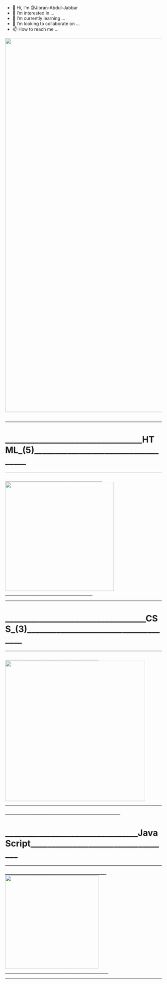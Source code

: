 - 👋 Hi, I’m @Jibran-Abdul-Jabbar
- 👀 I’m interested in ...
- 🌱 I’m currently learning ...
- 💞️ I’m looking to collaborate on ...
- 📫 How to reach me ...

<img src="https://encrypted-tbn0.gstatic.com/images?q=tbn:ANd9GcS2Dyi9oMobpvWCp7572QjypIiwMcA_LMbnGA&usqp=CAU" width="1200px" />
<br>
<br>
<div style="text-align: 'center';color:"red">
                                            <hr />
  <h1>_________________________________HTML_(5)___________________________________</h1>
                                            <hr />
_________________________________________________<img style="text-align: center;" src="https://imgs.developpaper.com/imgs/596704542-5d006e7389c90_articlex.gif" width="350px"/>____________________________________________
  <hr />
  <h1>__________________________________CSS_(3)____________________________________</h1>
                                                                                                                            <hr />
_______________________________________________<img src="https://raw.github.com/luispadron/UICircularProgressRing/v1.1.7//GitHubAssets/demo.gif" style="text-align: center;" width="450px"/>
  <hr />__________________________________________________________
  <h1>________________________________JavaScript__________________________________</h1>
                                                                                                                                           <hr />
___________________________________________________<img style="text-align: center;" src="https://i.stack.imgur.com/kugNH.gif" width="300px"/>____________________________________________________
<hr />
</div>
<!---
jibranabduljabbar/jibranabduljabbar is a ✨ special ✨ repository because its `README.md` (this file) appears on your GitHub profile.
You can click the Preview link to take a look at your changes.
--->
